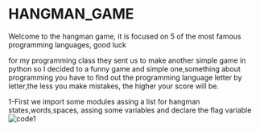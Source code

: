 # HANGMAN_GAME
Welcome to the hangman game, it is focused on 5 of the most famous programming languages, good luck



for my programming class they sent us to make another simple game in python so I decided to a funny game and simple one,something about programming you have to find out the programming  language letter by letter,the less you make mistakes, the higher your score will be.









1-First we import some modules assing a list for hangman states,words,spaces, assing some variables and declare the flag variable
![code1](https://user-images.githubusercontent.com/87812364/190913992-5ee838d2-f759-432b-ac8e-47367a52b101.png)
